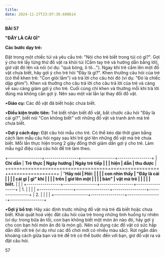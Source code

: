 ```yaml
---
title: 
date: 2024-11-27T23:07:39.698614
---
```

**BÀI 57**

**"ĐÂY LÀ CÁI GÌ"**

**Các bước dạy trẻ:**

Đặt trong một chiếc túi và yêu cầu trẻ: "Nói cho trẻ biết trong túi có
gì?". Gợi ý cho trẻ lấy từng thứ đồ vật ra khỏi túi (Cầm tay trẻ và
hướng dẫn bằng lời), giơ vật đó lên và nói (ví dụ: "quả bóng, ô
tô..."). Ngay khi trẻ cầm lên một đồ vật chưa biết, hãy gợi ý cho trẻ
hỏi "Đây là gì?". Khen thưởng câu hỏi của trẻ (có thể khen trẻ: "Con
giỏi lắm") và trả lời cho câu hỏi đó (vi dụ: "Đó là chiếc dập ghim").
Khen và thưởng cho câu trả lời cho câu trả lời của trẻ và càng về sau
càng giảm gợi ý cho trẻ. Cuối cùng chỉ khen và thưởng mỗi khi trả lời
đúng mà không cần gợi ý. Nên sau một vài lần lại thay đổi đồ vật.

•**Giáo cụ:** Các đồ vật đã biết hoặc chưa biết.

•**Điều kiện trước tiên:** Trẻ biết nhận biết đồ vật, bắt chước câu
hỏi "Đây là cái gì?", biết nói "Con không biết" với những đồ vật và
tranh ảnh mà trẻ chưa biết.

•**Gợi ý cách dạy:** Đặt câu hỏi mẫu cho trẻ. Có thể kéo dài thời gian
bằng cách làm mẫu câu hỏi ngay sau khi trẻ giơ lên những đồ vật mà trẻ
chưa biết. Mỗi lần thực hiện trong 2 giây đồng thời giảm dần gợi ý cho
trẻ. Làm mẫu ngữ điệu của câu hỏi để trẻ làm theo.

+-----------------+-----------------+-----------------+-----------------+
| **Chỉ dẫn**     | **Trẻ thực      | **Ngày hướng  | **Ngày trẻ tiếp |
|                 | hiện**          | dẫn**         | thu được**      |
+=================+=================+=================+=================+
| "**Hãy nói    | **Hỏi:**      |                 |                 |
| con nhìn thấy | "**Đây là cái |                 |                 |
| cái gì        | gì**" **khi   |                 |                 |
| trên**       | giơ lên một   |                 |                 |
| **bàn**"      | vật mà trẻ    |                 |                 |
|                 | biết.**       |                 |                 |
+-----------------+-----------------+-----------------+-----------------+
| 1.           |                 |                 |                 |
+-----------------+-----------------+-----------------+-----------------+
| 2.           |                 |                 |                 |
+-----------------+-----------------+-----------------+-----------------+

•**Gợi ý bổ trợ:** Hãy xác định trước những đồ vật mà trẻ đã biết hoặc
chưa biết. Khái quát hoá việc đăt câu hỏi của trẻ trong những tình
huống tự nhiên (ví dụ: trong bữa ăn tối, con bạn không biết một món ăn
nào đó, hãy gợi ý cho con bạn hỏi món ăn đó là món gì). Nên sử dụng
các đồ vật có sức hấp dẫn đối với trẻ (ví dụ như các đồ chơi mới có
nhiều màu sắc). Rút ngắn dần khoảng cách giữa bạn và trẻ để trẻ có thể
bước đến với bạn, giơ đồ vật ra và đặt câu hỏi.

57

